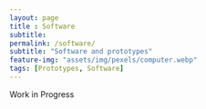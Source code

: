 ```yaml
--- 
layout: page
title : Software 
subtitle:  
permalink: /software/
subtitle: "Software and prototypes" 
feature-img: "assets/img/pexels/computer.webp"
tags: [Prototypes, Software]
---
```


Work in Progress
